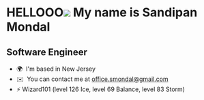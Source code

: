 
HELLOOO![](https://user-images.githubusercontent.com/18350557/176309783-0785949b-9127-417c-8b55-ab5a4333674e.gif) My name is Sandipan Mondal
=======================================================================================================================================

Software Engineer
-----------------

* 🌍  I'm based in New Jersey
* ✉️  You can contact me at [office.smondal@gmail.com](mailto:office.smondal@gmail.com)
* ⚡ Wizard101 (level 126 Ice, level 69 Balance, level 83 Storm)
